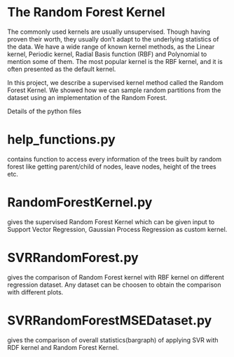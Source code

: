 # The Random Forest Kernel
The commonly used kernels are usually unsupervised.
Though having proven their worth, they usually don’t adapt to
the underlying statistics of the data. We have a wide range of
known kernel methods, as the Linear kernel, Periodic kernel,
Radial Basis function (RBF) and Polynomial to mention some
of them. The most popular kernel is the RBF kernel, and it is
often presented as the default kernel.

In this project, we describe a supervised kernel method called
the Random Forest Kernel. We showed how we can sample
random partitions from the dataset using an implementation
of the Random Forest.

Details of the python files
# help_functions.py
contains function to access every information of the trees built by random forest like getting parent/child of nodes, leave nodes, height of the trees etc.

# RandomForestKernel.py
gives the supervised Random Forest Kernel which can be given input to Support Vector Regression, Gaussian Process Regression as custom kernel.

# SVRRandomForest.py
gives the comparison of Random Forest kernel with RBF kernel on different regression dataset. Any dataset can be choosen to obtain the comparison with different plots.

# SVRRandomForestMSEDataset.py
gives the comparison of overall statistics(bargraph) of applying SVR with RDF kernel and Random Forest Kernel.
